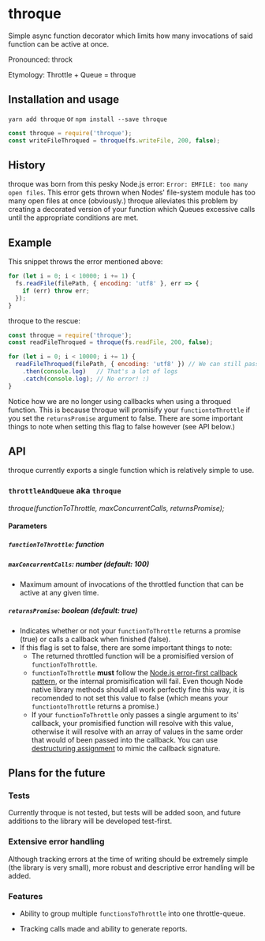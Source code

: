 # throque

Simple async function decorator which limits how many invocations of said function can be active at once.

Pronounced: throck

Etymology: Throttle + Queue = throque

## Installation and usage

`yarn add throque` or `npm install --save throque`

```javascript
const throque = require('throque');
const writeFileThroqued = throque(fs.writeFile, 200, false);
```

## History

throque was born from this pesky Node.js error: `Error: EMFILE: too many open files`. This error gets thrown when Nodes' file-system module has too many open files at once (obviously.) throque alleviates this problem by creating a decorated version of your function which Queues excessive calls until the appropriate conditions are met.

## Example

This snippet throws the error mentioned above:

```javascript
for (let i = 0; i < 10000; i += 1) {
  fs.readFile(filePath, { encoding: 'utf8' }, err => {
    if (err) throw err;
  });
}
```

throque to the rescue:

```javascript
const throque = require('throque');
const readFileThroqued = throque(fs.readFile, 200, false);

for (let i = 0; i < 10000; i += 1) {
  readFileThroqued(filePath, { encoding: 'utf8' }) // We can still pass the same arguments to fs.readFile (but not the callback)
    .then(console.log)   // That's a lot of logs
    .catch(console.log); // No error! :)
}
```

Notice how we are no longer using callbacks when using a throqued function. This is because throque will promisify your `functiontoThrottle` if you set the `returnsPromise` argument to false. There are some important things to note when setting this flag to false however (see API below.)

## API

throque currently exports a single function which is relatively simple to use.

### `throttleAndQueue` aka `throque`

_throque(functionToThrottle, maxConcurrentCalls, returnsPromise);_

#### Parameters

##### `functionToThrottle`: function

##### `maxConcurrentCalls`: number (default: 100)

* Maximum amount of invocations of the throttled function that can be active at any given time.

##### `returnsPromise`: boolean (default: true)

* Indicates whether or not your `functionToThrottle` returns a promise (true) or calls a callback when finished (false).
* If this flag is set to false, there are some important things to note:
  * The returned throttled function will be a promisified version of `functionToThrottle`.
  * `functionToThrottle` **must** follow the [Node.js error-first callback pattern](http://fredkschott.com/post/2014/03/understanding-error-first-callbacks-in-node-js/), or the internal promisification will fail. Even though Node native library methods should all work perfectly fine this way, it is recomended to not set this value to false (which means your `functiontoThrottle` returns a promise.)
  * If your `functionToThrottle` only passes a single argument to its' callback, your promisified function will resolve with this value, otherwise it will resolve with an array of values in the same order that would of been passed into the callback. You can use [destructuring assignment](https://developer.mozilla.org/en-US/docs/Web/JavaScript/Reference/Operators/Destructuring_assignment) to mimic the callback signature.

## Plans for the future

### Tests

Currently throque is not tested, but tests will be added soon, and future additions to the library will be developed test-first.

### Extensive error handling

Although tracking errors at the time of writing should be extremely simple (the library is very small), more robust and descriptive error handling will be added.

### Features

* Ability to group multiple `functionsToThrottle` into one throttle-queue.

* Tracking calls made and ability to generate reports.
